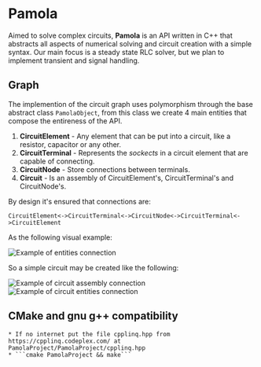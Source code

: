 # Pamola

  Aimed to solve complex circuits, **Pamola** is an API written in C++ that abstracts all aspects of numerical solving and circuit creation with a simple syntax. Our main focus is a steady state RLC solver, but we plan to implement transient and signal handling.

## Graph

  The implemention of the circuit graph uses polymorphism through the base abstract class ```PamolaObject```, from this class we create 4 main entities that compose the entireness of the API.
  1. **CircuitElement** - Any element that can be put into a circuit, like a resistor, capacitor or any other.
  1. **CircuitTerminal** - Represents the *sockects* in a circuit element that are capable of connecting.
  1. **CircuitNode** - Store connections between terminals.
  1. **Circuit** - Is an assembly of CircuitElement's, CircuitTerminal's and CircuitNode's.
  
  By design it's ensured that connections are:
  
    CircuitElement<->CircuitTerminal<->CircuitNode<->CircuitTerminal<->CircuitElement
  
  As the following visual example:
  
  ![Example of entities connection](https://image.ibb.co/jiFfiR/Graph_Example.png)
  
  So a simple circuit may be created like the following:
  
  ![Example of circuit assembly connection](https://image.ibb.co/jyRHxm/Circuit_Example.png)
  ![Example of circuit entities connection](https://image.ibb.co/h0oGOR/Montage_Example.png)


## CMake and gnu g++ compatibility

	* If no internet put the file cpplinq.hpp from https://cpplinq.codeplex.com/ at PamolaProject/PamolaProject/cpplinq.hpp
	* ```cmake PamolaProject && make```


